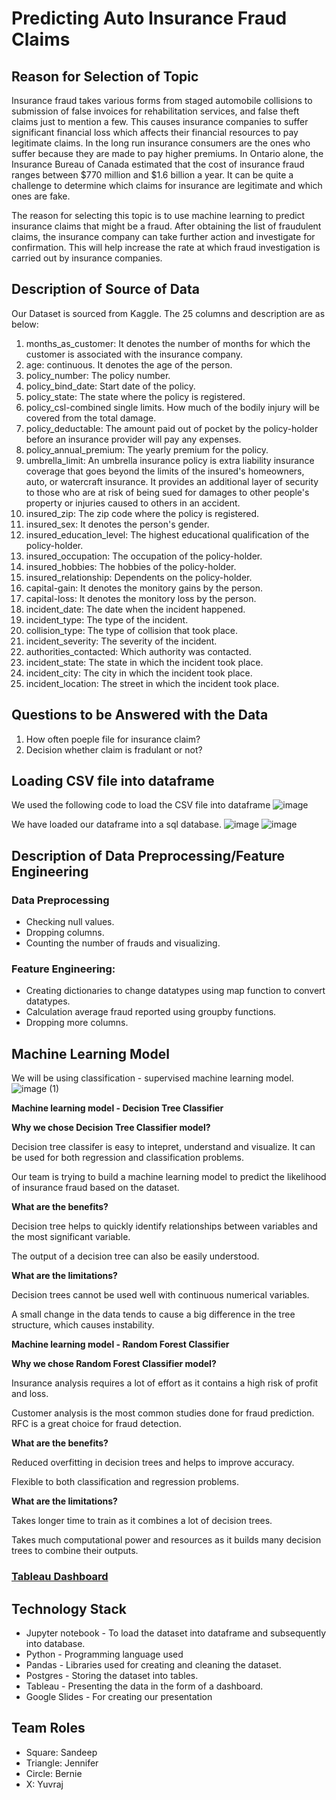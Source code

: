 # Predicting Auto Insurance Fraud Claims 

## Reason for Selection of Topic
Insurance fraud takes various forms from staged automobile collisions to submission of false invoices for rehabilitation services, and false theft claims just to mention a few. This causes insurance companies to suffer significant financial loss which affects their financial resources to pay legitimate claims. In the long run insurance consumers are the ones who suffer because they are made to pay higher premiums. In Ontario alone, the Insurance Bureau of Canada estimated that the cost of insurance fraud ranges between $770 million and $1.6 billion a year. It can be quite a challenge to determine which claims for insurance are legitimate and which ones are fake.

The reason for selecting this topic is to use machine learning to predict insurance claims that might be a fraud. After obtaining the list of fraudulent claims, the insurance company can take further action and investigate for confirmation. This will help increase the rate at which fraud investigation is carried out by insurance companies.

## Description of Source of Data

Our Dataset is sourced from Kaggle. The 25 columns and description are as below:
1) months_as_customer: It denotes the number of months for which the customer is associated with the insurance company.
2) age: continuous. It denotes the age of the person.
3) policy_number: The policy number.
4) policy_bind_date: Start date of the policy.
5) policy_state: The state where the policy is registered.
6) policy_csl-combined single limits. How much of the bodily injury will be covered from the total damage.
7) policy_deductable: The amount paid out of pocket by the policy-holder before an insurance provider will pay any expenses.
8) policy_annual_premium: The yearly premium for the policy.
9) umbrella_limit: An umbrella insurance policy is extra liability insurance coverage that goes beyond the limits of the insured's homeowners, auto, or watercraft insurance. It provides an additional layer of security to those who are at risk of being sued for damages to other people's property or injuries caused to others in an accident.
10) insured_zip: The zip code where the policy is registered.
11) insured_sex: It denotes the person's gender.
12) insured_education_level: The highest educational qualification of the policy-holder.
13) insured_occupation: The occupation of the policy-holder.
14) insured_hobbies: The hobbies of the policy-holder.
15) insured_relationship: Dependents on the policy-holder.
16) capital-gain: It denotes the monitory gains by the person.
17) capital-loss: It denotes the monitory loss by the person.
18) incident_date: The date when the incident happened.
19) incident_type: The type of the incident.
20) collision_type: The type of collision that took place.
21) incident_severity: The severity of the incident.
22) authorities_contacted: Which authority was contacted.
23) incident_state: The state in which the incident took place.
24) incident_city: The city in which the incident took place.
25) incident_location: The street in which the incident took place.


## Questions to be Answered with the Data 
1) How often poeple file for insurance claim?
2) Decision whether claim is fradulant or not?

## Loading CSV file into dataframe
We used the following code to load the CSV file into dataframe
![image](https://user-images.githubusercontent.com/104685001/191875241-f5f1489c-5be1-4cc6-bc94-a80e89b9560f.png)

We have loaded our dataframe into a sql database.
![image](https://user-images.githubusercontent.com/104685001/191875286-cc362854-a94f-4272-9c2e-e4ddc6820915.png)
![image](https://user-images.githubusercontent.com/104685001/191875320-666a378b-a3e8-4ba7-b32a-a3add6df36c7.png)

## Description of Data Preprocessing/Feature Engineering

### Data Preprocessing

- Checking null values.
- Dropping columns.
- Counting the number of frauds and visualizing.

### Feature Engineering:

- Creating dictionaries to change datatypes using map function to convert datatypes.
- Calculation average fraud reported using groupby functions.
- Dropping more columns.


## Machine Learning Model
We will be using classification - supervised machine learning model.
![image (1)](https://user-images.githubusercontent.com/104685001/191869886-2b0721a4-bbb1-4ee5-8ff3-37de7e556129.png)

**Machine learning model - Decision Tree Classifier**

**Why we chose Decision Tree Classifier model?**

Decision tree classifer is easy to intepret, understand and visualize.
It can be used for both regression and classification problems.

Our team is trying to build a machine learning model to predict the likelihood of insurance fraud based on the dataset.

**What are the benefits?**

Decision tree helps to quickly identify relationships between variables and the most significant variable.

The output of a decision tree can also be easily understood.

**What are the limitations?**

Decision trees cannot be used well with continuous numerical variables.

A small change in the data tends to cause a big difference in the tree structure, which causes instability.

**Machine learning model - Random Forest Classifier**

**Why we chose Random Forest Classifier model?**

Insurance analysis requires a lot of effort as it contains a high risk of profit and loss.

Customer analysis is the most common studies done for fraud prediction. RFC is a great choice for fraud detection.

**What are the benefits?**

Reduced overfitting in decision trees and helps to improve accuracy.

Flexible to both classification and regression problems.

**What are the limitations?**

Takes longer time to train as it combines a lot of decision trees.

Takes much computational power and resources as it builds many decision trees to combine their outputs.

### [Tableau Dashboard](https://public.tableau.com/app/profile/bernie2684/viz/Team6_16651826100420/Predictinginsurancefraud?publish=yes)

## Technology Stack
* Jupyter notebook - To load the dataset into dataframe and subsequently into database.
* Python - Programming language used
* Pandas - Libraries used for creating and cleaning the dataset.
* Postgres - Storing the dataset into tables.
* Tableau - Presenting the data in the form of a dashboard. 
* Google Slides - For creating our presentation

## Team Roles
* Square: Sandeep
* Triangle: Jennifer
* Circle: Bernie
* X: Yuvraj
